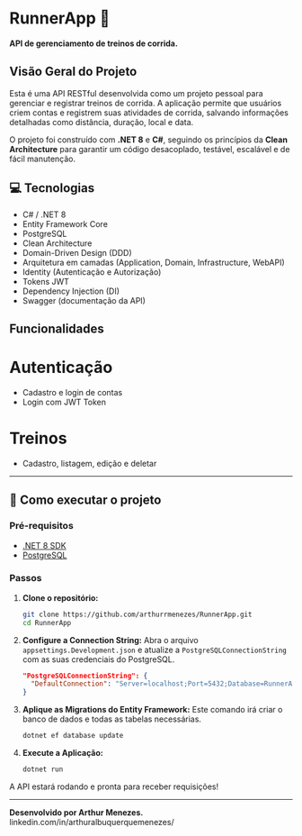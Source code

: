 # RunnerApp 🏃

**API de gerenciamento de treinos de corrida.**

## Visão Geral do Projeto

Esta é uma API RESTful desenvolvida como um projeto pessoal para gerenciar e registrar treinos de corrida. A aplicação permite que usuários criem contas e registrem suas atividades de corrida, salvando informações detalhadas como distância, duração, local e data.

O projeto foi construído com **.NET 8** e **C#**, seguindo os princípios da **Clean Architecture** para garantir um código desacoplado, testável, escalável e de fácil manutenção.

## 💻 Tecnologias
- C# / .NET 8
- Entity Framework Core
- PostgreSQL
- Clean Architecture
- Domain-Driven Design (DDD)
- Arquitetura em camadas (Application, Domain, Infrastructure, WebAPI)
- Identity (Autenticação e Autorização)
- Tokens JWT
- Dependency Injection (DI)
- Swagger (documentação da API)

## Funcionalidades
# Autenticação
- Cadastro e login de contas
- Login com JWT Token
# Treinos
- Cadastro, listagem, edição e deletar

---

## 🚀 Como executar o projeto

### Pré-requisitos
* [.NET 8 SDK](https://dotnet.microsoft.com/download/dotnet/8.0)
* [PostgreSQL](https://www.postgresql.org/download/)

### Passos

1.  **Clone o repositório:**
    ```bash
    git clone https://github.com/arthurrmenezes/RunnerApp.git
    cd RunnerApp
    ```

2.  **Configure a Connection String:**
    Abra o arquivo `appsettings.Development.json` e atualize a `PostgreSQLConnectionString` com as suas credenciais do PostgreSQL.
    ```json
    "PostgreSQLConnectionString": {
      "DefaultConnection": "Server=localhost;Port=5432;Database=RunnerAppDb;User Id=seu-usuario;Password=sua-senha;"
    }
    ```

3.  **Aplique as Migrations do Entity Framework:**
    Este comando irá criar o banco de dados e todas as tabelas necessárias.
    ```bash
    dotnet ef database update
    ```

4.  **Execute a Aplicação:**
    ```bash
    dotnet run
    ```
A API estará rodando e pronta para receber requisições!

---

<b>Desenvolvido por Arthur Menezes.</b>
linkedin.com/in/arthuralbuquerquemenezes/

